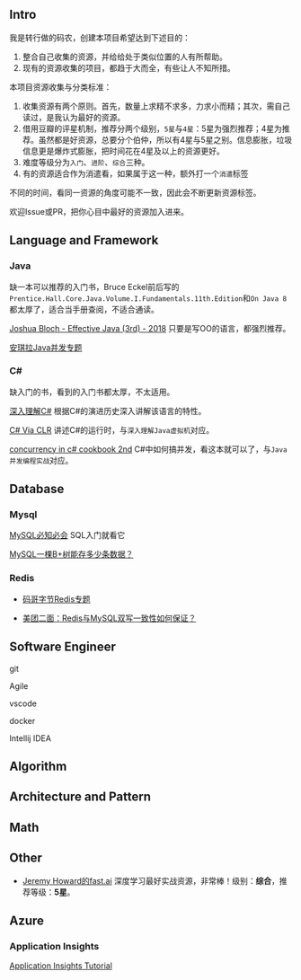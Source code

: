 ##  Intro

我是转行做的码农，创建本项目希望达到下述目的：

1. 整合自己收集的资源，并给给处于类似位置的人有所帮助。
2. 现有的资源收集的项目，都趋于大而全，有些让人不知所措。

本项目资源收集与分类标准：

1. 收集资源有两个原则。首先，数量上求精不求多，力求小而精；其次，需自己读过，是我认为最好的资源。
2. 借用豆瓣的评星机制，推荐分两个级别，`5星`与`4星`：5星为强烈推荐；4星为推荐。虽然都是好资源，总要分个伯仲，所以有4星与5星之别。信息膨胀，垃圾信息更是爆炸式膨胀，把时间花在4星及以上的资源更好。
3. 难度等级分为`入门`、`进阶`、`综合`三种。
4. 有的资源适合作为消遣看，如果属于这一种，额外打一个`消遣`标签

不同的时间，看同一资源的角度可能不一致，因此会不断更新资源标签。

欢迎Issue或PR，把你心目中最好的资源加入进来。

## Language and Framework

### Java

缺一本可以推荐的入门书，Bruce Eckel前后写的`Prentice.Hall.Core.Java.Volume.I.Fundamentals.11th.Edition`和`On Java 8`都太厚了，适合当手册查阅，不适合通读。

[Joshua Bloch - Effective Java (3rd) - 2018](https://item.jd.com/12507084.html?cu=true&utm_source=www.google.com&utm_medium=tuiguang&utm_campaign=t_1001542270_1002401214_0_2034836321&utm_term=76adc55e807b4b388ef7d13e3b8cdd0c)  只要是写OO的语言，都强烈推荐。

[安琪拉Java并发专题](https://mp.weixin.qq.com/mp/appmsgalbum?action=getalbum&__biz=MzI3ODA0ODkwNA==&scene=24&album_id=1690115551995478017&count=3#wechat_redirect)

### C#

缺入门的书，看到的入门书都太厚，不太适用。

[深入理解C#](https://item.jd.com/12749683.html?cu=true&utm_source=www.google.com&utm_medium=tuiguang&utm_campaign=t_1001542270_1002648220_261440_3000688587&utm_term=1d5629221f3d43a6b9cf0d06e3294db2)  根据C#的演进历史深入讲解该语言的特性。

[C# Via CLR](https://item.jd.com/11578907.html?cu=true&utm_source=www.google.com&utm_medium=tuiguang&utm_campaign=t_1001542270_1002887483_4000180566_3002479028&utm_term=022f946a9a6845ad80a8a19f19a23a74)  讲述C#的运行时，与`深入理解Java虚拟机`对应。

[concurrency in c# cookbook 2nd](./resources/Concurrency%20in%20C#%20Cookbook(2ndEd).pdf)  C#中如何搞并发，看这本就可以了，与`Java并发编程实战`对应。

## Database

### Mysql

[MySQL必知必会](https://item.jd.com/12818982.html)  SQL入门就看它

[MySQL一棵B+树能存多少条数据？](https://mp.weixin.qq.com/s/5YBWROXFptrobMRcPWilJg)

### Redis

* [码哥字节Redis专题](https://mp.weixin.qq.com/mp/appmsgalbum?action=getalbum&__biz=MzkzMDI1NjcyOQ==&scene=24&album_id=1918295695426404359&count=3#wechat_redirect)

* [美团二面：Redis与MySQL双写一致性如何保证？](https://mp.weixin.qq.com/s/i1ahT8RVHSVJli7pdWBoJw)

## Software Engineer

git

Agile

vscode

docker

Intellij IDEA


## Algorithm




## Architecture and Pattern


## Math


## Other

* [Jeremy Howard的fast.ai](https://www.fast.ai/) 深度学习最好实战资源，非常棒！级别：**综合**，推荐等级：**5星**。


## Azure

### Application Insights

[Application Insights Tutorial](https://www.youtube.com/watch?v=A0jAeGf2zUQ)